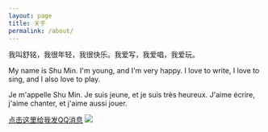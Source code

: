 ```yaml
---
layout: page
title: 关于
permalink: /about/
---
```

<div class="mt50"></div>

我叫舒铭，我很年轻，我很快乐。我爱写，我爱唱，我爱玩。

My name is Shu Min. I'm young, and I'm very happy. I love to write, I love to sing, and I also love to play.

Je m'appelle Shu Min. Je suis jeune, et je suis très heureux. J'aime écrire, j'aime chanter, et j'aime aussi jouer.


[点击这里给我发QQ消息](tencent://message/?uin=2280999235)
<img src="http://qqshow-user.tencent.com/2280999235/10/00/00.gif" temp_src="http://qqshow-user.tencent.com/2280999235/10/00/00.gif" />



